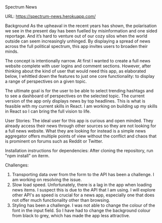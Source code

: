 Spectrum News

URL: https://spectrum-news.herokuapp.com/

Background
As the upheaval in the recent years has shown, the polarisation we see in the present day has been fuelled by misinformation and one sided reportage. And it’s hard to venture out of our cozy silos when the world outside can seem increasingly unhinged. By displaying a spread of news across the full political spectrum, this app invites users to broaden their minds.

The concept is intentionally narrow. At first I wanted to create a full news website complete with user logins and comment sections. However, after thinking about the kind of user that would need this app, as elaborated below, I whittled down the features to just one core functionality: to display a range of perspectives on a given topic.

The ultimate goal is for the user to be able to select trending hashtags and to see a dashboard of perspectives on the selected topic. The current version of the app only displays news by top headlines. This is what is feasible with my current skills in React. I am working on building up my skills in React so I can bring the full vision to life.

User Stories:
The ideal user for this app is curious and open minded. They already access their news through other sources so they are not looking for a full news website. What they are looking for instead is a simple news aggregator offers multiple points of view without the conflict and chaos that is prominent on forums such as Reddit or Twitter.

Installation instructions for dependencies:
After cloning the repository, run "npm install" on iterm.

Challenges:

1. Transporting data over from the form to the API has been a challenge. I am working on resolving the issue.
2. Slow load speed. Unfortunately, there is a lag in the app when loading news items. I suspect this is due to the API that I am using. I will explore other API's as speed is crucial for a news app, especially one that does not offer much functionality other than browsing.
3. Styling has been a challenge. I was not able to change the colour of the font in the input field. So I have had to change the background colour from black to grey, which has made the app less attractive.
